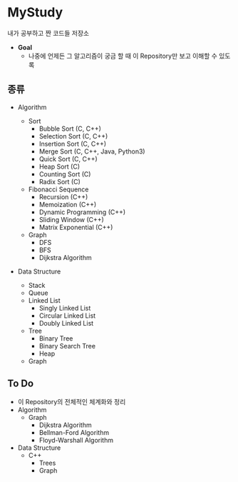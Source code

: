 # MyStudy
내가 공부하고 짠 코드들 저장소
  
* **Goal**
  * 나중에 언제든 그 알고리즘이 궁금 할 때 이 Repository만 보고 이해할 수 있도록

## 종류
* Algorithm
  * Sort
    * Bubble Sort (C, C++)
    * Selection Sort (C, C++)
    * Insertion Sort (C, C++)
    * Merge Sort (C, C++, Java, Python3)
    * Quick Sort (C, C++)
    * Heap Sort (C)
    * Counting Sort (C)
    * Radix Sort (C)
  * Fibonacci Sequence
    * Recursion (C++)
    * Memoization (C++)
    * Dynamic Programming (C++)
    * Sliding Window (C++)
    * Matrix Exponential (C++)
  * Graph
    * DFS
    * BFS
    * Dijkstra Algorithm

* Data Structure
  * Stack
  * Queue
  * Linked List
    * Singly Linked List
    * Circular Linked List
    * Doubly Linked List
  * Tree
    * Binary Tree
    * Binary Search Tree
    * Heap
  * Graph
    
## To Do
* 이 Repository의 전체적인 체계화와 정리
* Algorithm
  * Graph
      * Dijkstra Algorithm
      * Bellman-Ford Algorithm
      * Floyd-Warshall Algorithm
* Data Structure
  * C++
    * Trees
    * Graph
